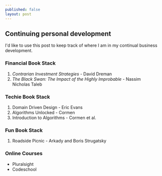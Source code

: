 ```yaml
---
published: false
layout: post
---
```

## Continuing personal development

I'd like to use this post to keep track of where I am in my continual business development.

### Financial Book Stack
1. _Contrarian Investment Strategies_ - David Dreman
2. _The Black Swan: The Impact of the Highly Improbable_ - Nassim Nicholas Taleb

### Techie Book Stack
1. Domain Driven Design - Eric Evans
2. Algorithms Unlocked - Cormen
3. Introduction to Algorithms - Cormen et al.

### Fun Book Stack
1. Roadside Picnic - Arkady and Boris Strugatsky

### Online Courses
- Pluralsight
- Codeschool

